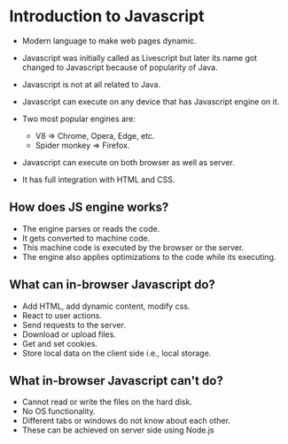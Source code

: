 # Introduction to Javascript
- Modern language to make web pages dynamic.
- Javascript was initially called as Livescript but later its name got changed to Javascript because of popularity of Java.
- Javascript is not at all related to Java.
- Javascript can execute on any device that has Javascript engine on it.
- Two most popular engines are:
    - V8 =>  Chrome, Opera, Edge, etc.
    - Spider monkey =>  Firefox.

- Javascript can execute on both browser as well as server.
- It has full integration with HTML and CSS.

## How does JS engine works?
- The engine parses or reads the code.
- It gets converted to machine code.
- This machine code is executed by the browser or the server.
- The engine also applies optimizations to the code while its executing.

## What can in-browser Javascript do?
- Add HTML, add dynamic content, modify css.
- React to user actions.
- Send requests to the server.
- Download or upload files.
- Get and set cookies.
- Store local data on the client side i.e., local storage.

## What in-browser Javascript can't do?
- Cannot read or write the files on the hard disk.
- No OS functionality.
- Different tabs or windows do not know about each other.
- These can be achieved on server side using Node.js
